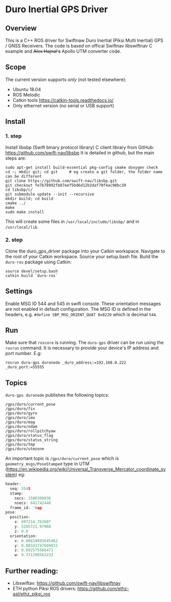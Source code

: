 # Duro Inertial GPS Driver
## Overview

This is a C++ ROS driver for Swiftnaw Duro Inertial (Piksi Multi Inertial) GPS / GNSS Receivers. The code is based on offical Swiftnav libswiftnav C example and <del>Alex Hajnal's</del> Apollo UTM converter code.

## Scope
The current version supports *only* (not tested elsewhere):
- Ubuntu 18.04
- ROS Melodic
- Catkin tools https://catkin-tools.readthedocs.io/
- Only ethernet version (no serial or USB support)

## Install
### 1. step
Install libsbp (Swift binary protocol library) C client library from GitHub: https://github.com/swift-nav/libsbp
It is detailed in github, but the main steps are:
```
sudo apt-get install build-essential pkg-config cmake doxygen check
cd ~; mkdir git; cd git     # eg create a git folder, the folder name can be different
git clone https://github.com/swift-nav/libsbp.git
git checkout fe7b78992fb87eef5bd6d12b2daf70f4ac90bc39
cd libsbp/c/
git submodule update --init --recursive
mkdir build; cd build
cmake ../
make
sudo make install
```
This will create some files in `/usr/local/include/libsbp/` and in `/usr/local/lib`.

### 2. step
Clone the duro_gps_driver package into your Catkin workspace. 
Navigate to the root of your Catkin workspace. Source your setup.bash file. Build the `duro-ros` package using Catkin:
```
source devel/setup.bash
catkin build `duro-ros`
```

## Settings 
Enable MSG ID 544 and 545 in swift console. These orientation messages are not enabled in default configuration.
The MSG ID is defined in the headers, e.g. `#define SBP_MSG_ORIENT_QUAT 0x0220` which is decimal `544`.

## Run
Make sure that `roscore` is running. 
The `duro-gps` driver can be run using the `rosrun` command. It is necessary to provide your device's IP address and port number. 
E.g:
```
rosrun duro-gps duronode _duro_address:=192.168.0.222 _duro_port:=55555
```

## Topics
`duro-gps duronode` publishes the following topics:
```
/gps/duro/current_pose
/gps/duro/fix
/gps/duro/gyro
/gps/duro/imu
/gps/duro/mag
/gps/duro/odom
/gps/duro/rollpitchyaw
/gps/duro/status_flag
/gps/duro/status_string
/gps/duro/tmp
/gps/duro/utmzone
```
An important topic is `/gps/duro/current_pose` which is `geometry_msgs/PoseStamped` type in UTM (https://en.wikipedia.org/wiki/Universal_Transverse_Mercator_coordinate_system) eg:

``` c
header: 
  seq: 554S
  stamp: 
    secs: 1580388036
    nsecs: 641742448
  frame_id: 'map'
pose: 
  position: 
    x: 697214.762607
    y: 5285721.97968
    z: 0.0
  orientation: 
    x: 0.00819693645462
    y: 0.00343747669831
    z: 0.692575566471
    w: 0.721290563233

```

## Further reading:
- Libswiftav: https://github.com/swift-nav/libswiftnav
- ETH python Piksi ROS drivers: https://github.com/ethz-asl/ethz_piksi_ros
